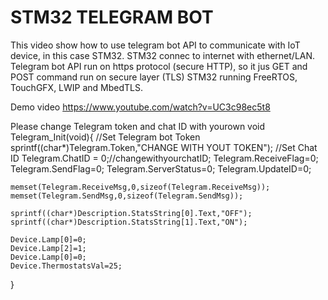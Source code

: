 # STM32 TELEGRAM BOT

This video show how to use telegram bot API to communicate with IoT device, in this case STM32.
STM32 connec to internet with ethernet/LAN. Telegram bot API run on https protocol (secure HTTP), so it jus GET and POST command run on secure layer (TLS)
STM32 running FreeRTOS, TouchGFX, LWIP and MbedTLS.

Demo video https://www.youtube.com/watch?v=UC3c98ec5t8

Please change Telegram token and chat ID with yourown
void Telegram_Init(void){
	//Set Telegram bot Token
	sprintf((char*)Telegram.Token,"CHANGE WITH YOUT TOKEN");
	//Set Chat ID
	Telegram.ChatID = 0;//changewithyourchatID;
	Telegram.ReceiveFlag=0;
	Telegram.SendFlag=0;
	Telegram.ServerStatus=0;
	Telegram.UpdateID=0;

	memset(Telegram.ReceiveMsg,0,sizeof(Telegram.ReceiveMsg));
	memset(Telegram.SendMsg,0,sizeof(Telegram.SendMsg));

	sprintf((char*)Description.StatsString[0].Text,"OFF");
	sprintf((char*)Description.StatsString[1].Text,"ON");

	Device.Lamp[0]=0;
	Device.Lamp[2]=1;
	Device.Lamp[0]=0;
	Device.ThermostatsVal=25;

}
